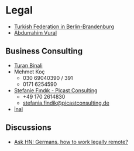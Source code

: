 # Legal

* [Turkish Federation in Berlin-Brandenburg](https://www.tbb-berlin.de/)
* [Abdurrahim Vural](https://www.abdurrahimvural.de/)

## Business Consulting

* [Turan Binali](https://www.berlin.de/adressen/unternehmensberatung/turan-binali-u-oemer-oender-oeney-gbr-4f144773b4fc475f0be64901.html)
* Mehmet Koç
  * 030 69040390 / 391
  * 0171 6254590
* [Stefanie Fındık - Picast Consulting](https://www.facebook.com/picastconsulting/)
  * +49 170 2614830
  * stefania.findik@picastconsulting.de
* [İnal](https://www.kanzlei-inal.de/)

## Discussions

* [Ask HN: Germans, how to work legally remote?](https://news.ycombinator.com/item?id=20606137)

